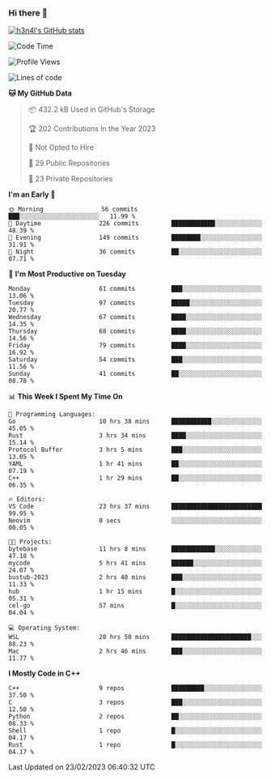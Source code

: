 ### Hi there 👋

[![h3n4l's GitHub stats](https://github-readme-stats.vercel.app/api?username=h3n4l&count_private=true&show_icons=true&theme=radical)](https://github.com/h3n4l/github-readme-stats)

<!--START_SECTION:waka-->
![Code Time](http://img.shields.io/badge/Code%20Time-964%20hrs%2017%20mins-blue)

![Profile Views](http://img.shields.io/badge/Profile%20Views-1-blue)

![Lines of code](https://img.shields.io/badge/From%20Hello%20World%20I%27ve%20Written-1.7%20million%20lines%20of%20code-blue)

**🐱 My GitHub Data** 

> 📦 432.2 kB Used in GitHub's Storage 
 > 
> 🏆 202 Contributions in the Year 2023
 > 
> 🚫 Not Opted to Hire
 > 
> 📜 29 Public Repositories 
 > 
> 🔑 23 Private Repositories 
 > 
**I'm an Early 🐤** 

```text
🌞 Morning                56 commits          ███░░░░░░░░░░░░░░░░░░░░░░   11.99 % 
🌆 Daytime                226 commits         ████████████░░░░░░░░░░░░░   48.39 % 
🌃 Evening                149 commits         ████████░░░░░░░░░░░░░░░░░   31.91 % 
🌙 Night                  36 commits          ██░░░░░░░░░░░░░░░░░░░░░░░   07.71 % 
```
📅 **I'm Most Productive on Tuesday** 

```text
Monday                   61 commits          ███░░░░░░░░░░░░░░░░░░░░░░   13.06 % 
Tuesday                  97 commits          █████░░░░░░░░░░░░░░░░░░░░   20.77 % 
Wednesday                67 commits          ████░░░░░░░░░░░░░░░░░░░░░   14.35 % 
Thursday                 68 commits          ████░░░░░░░░░░░░░░░░░░░░░   14.56 % 
Friday                   79 commits          ████░░░░░░░░░░░░░░░░░░░░░   16.92 % 
Saturday                 54 commits          ███░░░░░░░░░░░░░░░░░░░░░░   11.56 % 
Sunday                   41 commits          ██░░░░░░░░░░░░░░░░░░░░░░░   08.78 % 
```


📊 **This Week I Spent My Time On** 

```text
💬 Programming Languages: 
Go                       10 hrs 38 mins      ███████████░░░░░░░░░░░░░░   45.05 % 
Rust                     3 hrs 34 mins       ████░░░░░░░░░░░░░░░░░░░░░   15.14 % 
Protocol Buffer          3 hrs 5 mins        ███░░░░░░░░░░░░░░░░░░░░░░   13.05 % 
YAML                     1 hr 41 mins        ██░░░░░░░░░░░░░░░░░░░░░░░   07.19 % 
C++                      1 hr 29 mins        ██░░░░░░░░░░░░░░░░░░░░░░░   06.35 % 

🔥 Editors: 
VS Code                  23 hrs 37 mins      █████████████████████████   99.95 % 
Neovim                   0 secs              ░░░░░░░░░░░░░░░░░░░░░░░░░   00.05 % 

🐱‍💻 Projects: 
bytebase                 11 hrs 8 mins       ████████████░░░░░░░░░░░░░   47.18 % 
mycode                   5 hrs 41 mins       ██████░░░░░░░░░░░░░░░░░░░   24.07 % 
bustub-2023              2 hrs 40 mins       ███░░░░░░░░░░░░░░░░░░░░░░   11.33 % 
hub                      1 hr 15 mins        █░░░░░░░░░░░░░░░░░░░░░░░░   05.31 % 
cel-go                   57 mins             █░░░░░░░░░░░░░░░░░░░░░░░░   04.04 % 

💻 Operating System: 
WSL                      20 hrs 50 mins      ██████████████████████░░░   88.23 % 
Mac                      2 hrs 46 mins       ███░░░░░░░░░░░░░░░░░░░░░░   11.77 % 
```

**I Mostly Code in C++** 

```text
C++                      9 repos             █████████░░░░░░░░░░░░░░░░   37.50 % 
C                        3 repos             ███░░░░░░░░░░░░░░░░░░░░░░   12.50 % 
Python                   2 repos             ██░░░░░░░░░░░░░░░░░░░░░░░   08.33 % 
Shell                    1 repo              █░░░░░░░░░░░░░░░░░░░░░░░░   04.17 % 
Rust                     1 repo              █░░░░░░░░░░░░░░░░░░░░░░░░   04.17 % 
```




 Last Updated on 23/02/2023 06:40:32 UTC
<!--END_SECTION:waka-->


